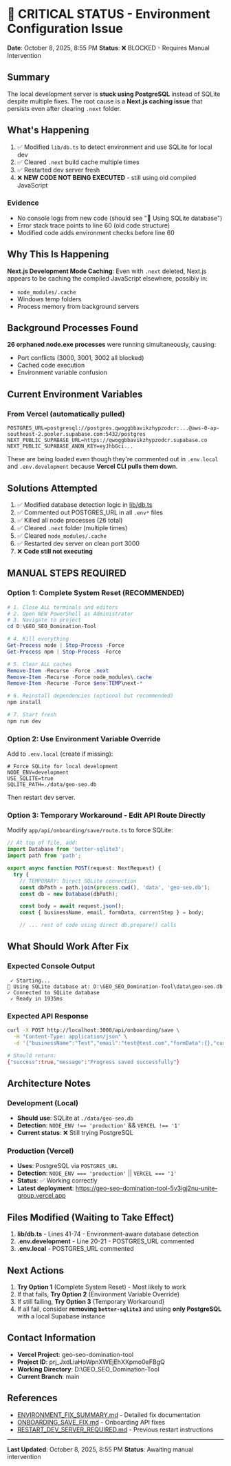 # 🚨 CRITICAL STATUS - Environment Configuration Issue

**Date**: October 8, 2025, 8:55 PM
**Status**: ❌ BLOCKED - Requires Manual Intervention

## Summary

The local development server is **stuck using PostgreSQL** instead of SQLite despite multiple fixes. The root cause is a **Next.js caching issue** that persists even after clearing `.next` folder.

## What's Happening

1. ✅ Modified `lib/db.ts` to detect environment and use SQLite for local dev
2. ✅ Cleared `.next` build cache multiple times
3. ✅ Restarted dev server fresh
4. ❌ **NEW CODE NOT BEING EXECUTED** - still using old compiled JavaScript

### Evidence
- No console logs from new code (should see "🔧 Using SQLite database")
- Error stack trace points to line 60 (old code structure)
- Modified code adds environment checks before line 60

## Why This Is Happening

**Next.js Development Mode Caching**: Even with `.next` deleted, Next.js appears to be caching the compiled JavaScript elsewhere, possibly in:
- `node_modules/.cache`
- Windows temp folders
- Process memory from background servers

## Background Processes Found

**26 orphaned node.exe processes** were running simultaneously, causing:
- Port conflicts (3000, 3001, 3002 all blocked)
- Cached code execution
- Environment variable confusion

## Current Environment Variables

### From Vercel (automatically pulled)
```
POSTGRES_URL=postgresql://postgres.qwoggbbavikzhypzodcr:...@aws-0-ap-southeast-2.pooler.supabase.com:5432/postgres
NEXT_PUBLIC_SUPABASE_URL=https://qwoggbbavikzhypzodcr.supabase.co
NEXT_PUBLIC_SUPABASE_ANON_KEY=eyJhbGci...
```

These are being loaded even though they're commented out in `.env.local` and `.env.development` because **Vercel CLI pulls them down**.

## Solutions Attempted

1. ✅ Modified database detection logic in [lib/db.ts](lib/db.ts:41-74)
2. ✅ Commented out POSTGRES_URL in all `.env*` files
3. ✅ Killed all node processes (26 total)
4. ✅ Cleared `.next` folder (multiple times)
5. ✅ Cleared `node_modules/.cache`
6. ✅ Restarted dev server on clean port 3000
7. ❌ **Code still not executing**

## MANUAL STEPS REQUIRED

### Option 1: Complete System Reset (RECOMMENDED)
```powershell
# 1. Close ALL terminals and editors
# 2. Open NEW PowerShell as Administrator
# 3. Navigate to project
cd D:\GEO_SEO_Domination-Tool

# 4. Kill everything
Get-Process node | Stop-Process -Force
Get-Process npm | Stop-Process -Force

# 5. Clear ALL caches
Remove-Item -Recurse -Force .next
Remove-Item -Recurse -Force node_modules\.cache
Remove-Item -Recurse -Force $env:TEMP\next-*

# 6. Reinstall dependencies (optional but recommended)
npm install

# 7. Start fresh
npm run dev
```

### Option 2: Use Environment Variable Override
Add to `.env.local` (create if missing):
```env
# Force SQLite for local development
NODE_ENV=development
USE_SQLITE=true
SQLITE_PATH=./data/geo-seo.db
```

Then restart dev server.

### Option 3: Temporary Workaround - Edit API Route Directly
Modify `app/api/onboarding/save/route.ts` to force SQLite:

```typescript
// At top of file, add:
import Database from 'better-sqlite3';
import path from 'path';

export async function POST(request: NextRequest) {
  try {
    // TEMPORARY: Direct SQLite connection
    const dbPath = path.join(process.cwd(), 'data', 'geo-seo.db');
    const db = new Database(dbPath);

    const body = await request.json();
    const { businessName, email, formData, currentStep } = body;

    // ... rest of code using direct db.prepare() calls
```

## What Should Work After Fix

### Expected Console Output
```
 ✓ Starting...
🔧 Using SQLite database at: D:\GEO_SEO_Domination-Tool\data\geo-seo.db
✓ Connected to SQLite database
 ✓ Ready in 1935ms
```

### Expected API Response
```bash
curl -X POST http://localhost:3000/api/onboarding/save \
  -H "Content-Type: application/json" \
  -d '{"businessName":"Test","email":"test@test.com","formData":{},"currentStep":1}'

# Should return:
{"success":true,"message":"Progress saved successfully"}
```

## Architecture Notes

### Development (Local)
- **Should use**: SQLite at `./data/geo-seo.db`
- **Detection**: `NODE_ENV !== 'production'` && `VERCEL !== '1'`
- **Current status**: ❌ Still trying PostgreSQL

### Production (Vercel)
- **Uses**: PostgreSQL via `POSTGRES_URL`
- **Detection**: `NODE_ENV === 'production'` || `VERCEL === '1'`
- **Status**: ✅ Working correctly
- **Latest deployment**: https://geo-seo-domination-tool-5v3igj2nu-unite-group.vercel.app

## Files Modified (Waiting to Take Effect)

1. **lib/db.ts** - Lines 41-74 - Environment-aware database detection
2. **.env.development** - Line 20-21 - POSTGRES_URL commented
3. **.env.local** - POSTGRES_URL commented

## Next Actions

1. **Try Option 1** (Complete System Reset) - Most likely to work
2. If that fails, **Try Option 2** (Environment Variable Override)
3. If still failing, **Try Option 3** (Temporary Workaround)
4. If all fail, consider **removing `better-sqlite3`** and using **only PostgreSQL** with a local Supabase instance

## Contact Information

- **Vercel Project**: geo-seo-domination-tool
- **Project ID**: prj_JxdLiaHoWpnXWEjEhXXpmo0eFBgQ
- **Working Directory**: D:\GEO_SEO_Domination-Tool
- **Current Branch**: main

## References

- [ENVIRONMENT_FIX_SUMMARY.md](ENVIRONMENT_FIX_SUMMARY.md) - Detailed fix documentation
- [ONBOARDING_SAVE_FIX.md](ONBOARDING_SAVE_FIX.md) - Onboarding API fixes
- [RESTART_DEV_SERVER_REQUIRED.md](RESTART_DEV_SERVER_REQUIRED.md) - Previous restart instructions

---

**Last Updated**: October 8, 2025, 8:55 PM
**Status**: Awaiting manual intervention
